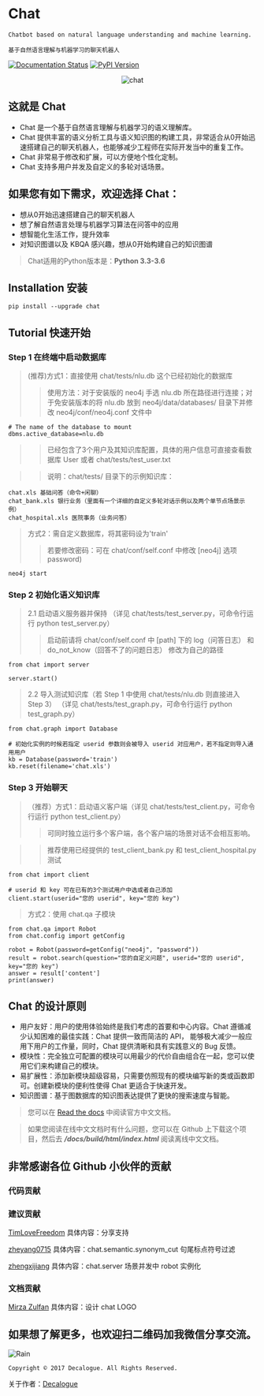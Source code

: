 # Chat

`Chatbot based on natural language understanding and machine learning.`

`基于自然语言理解与机器学习的聊天机器人`

[![Documentation Status](https://readthedocs.org/projects/chat-cn/badge/?version=latest)](http://chat-cn.readthedocs.io/zh_CN/latest/?badge=latest)
[![PyPI Version](https://img.shields.io/pypi/v/chat.svg)](https://pypi.python.org/pypi/chat)

<div align=center>

![chat](https://github.com/Decalogue/chat/blob/master/docs/img/logo.png "chat")

</div>

## 这就是 Chat

* Chat 是一个基于自然语言理解与机器学习的语义理解库。
* Chat 提供丰富的语义分析工具与语义知识图的构建工具，非常适合从0开始迅速搭建自己的聊天机器人，也能够减少工程师在实际开发当中的重复工作。
* Chat 非常易于修改和扩展，可以方便地个性化定制。
* Chat 支持多用户并发及自定义的多轮对话场景。

## 如果您有如下需求，欢迎选择 Chat：
  
  * 想从0开始迅速搭建自己的聊天机器人
  * 想了解自然语言处理与机器学习算法在问答中的应用
  * 想智能化生活工作，提升效率
  * 对知识图谱以及 KBQA 感兴趣，想从0开始构建自己的知识图谱

> Chat适用的Python版本是：**Python 3.3-3.6**

## Installation 安装

    pip install --upgrade chat
    
## Tutorial 快速开始

### Step 1 在终端中启动数据库

> (推荐)方式1：直接使用 chat/tests/nlu.db 这个已经初始化的数据库
>> 使用方法：对于安装版的 neo4j 手选 nlu.db 所在路径进行连接；对于免安装版本的将 nlu.db 放到 neo4j/data/databases/ 目录下并修改 neo4j/conf/neo4j.conf 文件中

    # The name of the database to mount
    dbms.active_database=nlu.db

>> 已经包含了3个用户及其知识库配置，具体的用户信息可直接查看数据库 User 或者 chat/tests/test_user.txt

>> 说明：chat/tests/ 目录下的示例知识库：

    chat.xls 基础问答（命令+闲聊）
    chat_bank.xls 银行业务（里面有一个详细的自定义多轮对话示例以及两个单节点场景示例）
    chat_hospital.xls 医院事务（业务问答）

> 方式2：需自定义数据库，将其密码设为'train'
>> 若要修改密码：可在 chat/conf/self.conf 中修改 [neo4j] 选项 password)

    neo4j start

### Step 2 初始化语义知识库

> 2.1 启动语义服务器并保持
（详见 chat/tests/test_server.py，可命令行运行 python test_server.py）
>> 启动前请将 chat/conf/self.conf 中 [path] 下的 log（问答日志） 和 do_not_know（回答不了的问题日志） 修改为自己的路径

    from chat import server
  
    server.start()
    
> 2.2 导入测试知识库（若 Step 1 中使用 chat/tests/nlu.db 则直接进入 Step 3）
（详见 chat/tests/test_graph.py，可命令行运行 python test_graph.py）

    from chat.graph import Database
    
    # 初始化实例的时候若指定 userid 参数则会被导入 userid 对应用户，若不指定则导入通用用户
    kb = Database(password='train')
    kb.reset(filename='chat.xls')
    
### Step 3 开始聊天

> （推荐）方式1：启动语义客户端（详见 chat/tests/test_client.py，可命令行运行 python test_client.py）
>> 可同时独立运行多个客户端，各个客户端的场景对话不会相互影响。

>> 推荐使用已经提供的 test_client_bank.py 和 test_client_hospital.py 测试

    from chat import client
    
    # userid 和 key 可在已有的3个测试用户中选或者自己添加
    client.start(userid="您的 userid", key="您的 key")

> 方式2：使用 chat.qa 子模块

    from chat.qa import Robot
    from chat.config import getConfig
  
    robot = Robot(password=getConfig("neo4j", "password"))
    result = robot.search(question="您的自定义问题", userid="您的 userid", key="您的 key")
    answer = result['content']
    print(answer)


## Chat 的设计原则

* 用户友好：用户的使用体验始终是我们考虑的首要和中心内容。Chat 遵循减少认知困难的最佳实践：Chat 提供一致而简洁的 API， 能够极大减少一般应用下用户的工作量，同时，Chat 提供清晰和具有实践意义的 Bug 反馈。
* 模块性：完全独立可配置的模块可以用最少的代价自由组合在一起，您可以使用它们来构建自己的模块。
* 易扩展性：添加新模块超级容易，只需要仿照现有的模块编写新的类或函数即可。创建新模块的便利性使得 Chat 更适合于快速开发。
* 知识图谱：基于图数据库的知识图表达提供了更快的搜索速度与智能。

> 您可以在 [Read the docs](http://chat-cn.readthedocs.io/zh_CN/latest/) 中阅读官方中文文档。

> 如果您阅读在线中文文档时有什么问题，您可以在 Github 上下载这个项目，然后去 ***/docs/build/html/index.html*** 阅读离线中文文档。

## 非常感谢各位 Github 小伙伴的贡献

### 代码贡献

### 建议贡献

[TimLoveFreedom](https://github.com/TimLoveFreedom) 具体内容：分享支持

[zheyang0715](https://github.com/zheyang0715) 具体内容：chat.semantic.synonym_cut 句尾标点符号过滤

[zhengxijiang](https://github.com/zhengxijiang) 具体内容：chat.server 场景并发中 robot 实例化

### 文档贡献

[Mirza Zulfan](https://github.com/mirzazulfan) 具体内容：设计 chat LOGO

## 如果想了解更多，也欢迎扫二维码加我微信分享交流。

![Rain](https://github.com/Decalogue/chat/blob/master/docs/QRcode.jpg "一起学习")

`Copyright © 2017 Decalogue. All Rights Reserved.`

关于作者：[Decalogue](https://github.com/Decalogue)
